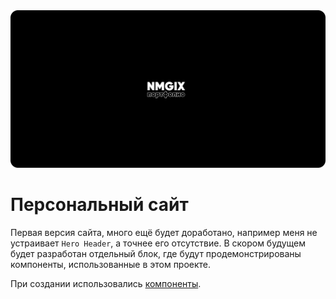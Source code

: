 <img src=".git.content/github-preview.png"/>

# Персональный сайт

Первая версия сайта, много ещё будет доработано, например меня не устраивает `Hero Header`, а точнее его отсутствие.
В скором будущем будет разработан отдельный блок, где будут продемонстрированы компоненты, использованные в этом проекте.

При создании использовались [компоненты](https://github.com/Nmgix/nmgix-components).
